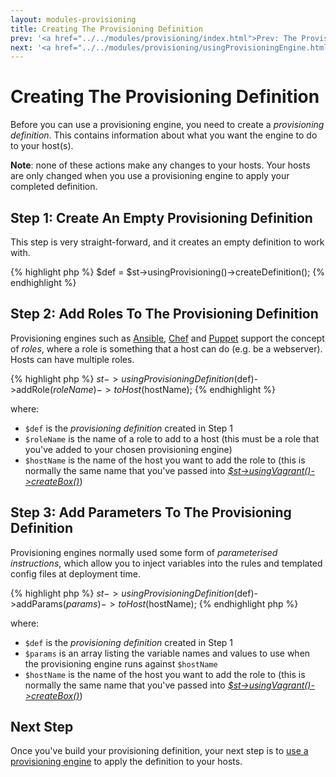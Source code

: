 ```yaml
---
layout: modules-provisioning
title: Creating The Provisioning Definition
prev: '<a href="../../modules/provisioning/index.html">Prev: The Provisioning Module</a>'
next: '<a href="../../modules/provisioning/usingProvisioningEngine.html">Next: usingProvisioningEngine()</a>'
---
```


# Creating The Provisioning Definition

Before you can use a provisioning engine, you need to create a _provisioning definition_.  This contains information about what you want the engine to do to your host(s).

__Note__: none of these actions make any changes to your hosts.  Your hosts are only changed when you use a provisioning engine to apply your completed definition.

## Step 1: Create An Empty Provisioning Definition

This step is very straight-forward, and it creates an empty definition to work with.

{% highlight php %}
$def = $st->usingProvisioning()->createDefinition();
{% endhighlight %}

## Step 2: Add Roles To The Provisioning Definition

Provisioning engines such as [Ansible](http://ansible.cc/), [Chef](http://www.opscode.com/chef/) and [Puppet](https://puppetlabs.com/) support the concept of _roles_, where a role is something that a host can do (e.g. be a webserver).  Hosts can have multiple roles.

{% highlight php %}
$st->usingProvisioningDefinition($def)->addRole($roleName)->toHost($hostName);
{% endhighlight %}

where:

* `$def` is the _provisioning definition_ created in Step 1
* `$roleName` is the name of a role to add to a host (this must be a role that you've added to your chosen provisioning engine)
* `$hostName` is the name of the host you want to add the role to (this is normally the same name that you've passed into _[$st->usingVagrant()->createBox()](../vagrant/usingVagrant.html#createbox)_)

## Step 3: Add Parameters To The Provisioning Definition

Provisioning engines normally used some form of _parameterised instructions_, which allow you to inject variables into the rules and templated config files at deployment time.

{% highlight php %}
$st->usingProvisioningDefinition($def)->addParams($params)->toHost($hostName);
{% endhighlight php %}

where:

* `$def` is the _provisioning definition_ created in Step 1
* `$params` is an array listing the variable names and values to use when the provisioning engine runs against `$hostName`
* `$hostName` is the name of the host you want to add the role to (this is normally the same name that you've passed into _[$st->usingVagrant()->createBox()](../vagrant/usingVagrant.html#createbox)_)

## Next Step

Once you've build your provisioning definition, your next step is to [use a provisioning engine](useProvisioningEngine.html) to apply the definition to your hosts.